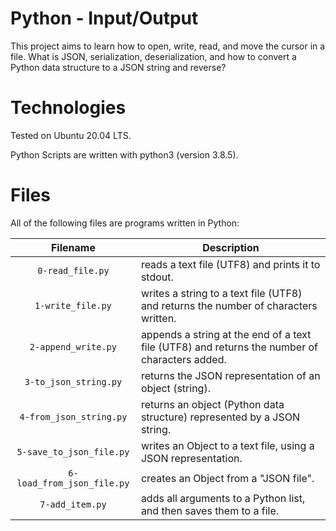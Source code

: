 # Python - Input/Output

This project aims to learn how to open, write, read, and move the cursor in a file. What is JSON, serialization, deserialization, and how to convert a Python data structure to a JSON string and reverse?

# Technologies

Tested on Ubuntu 20.04 LTS.

Python Scripts are written with python3 (version 3.8.5).

# Files

All of the following files are programs written in Python:

| Filename                   | Description
|:--------------------------:| ------------------------------------------------------------------------------------------------ 
| `0-read_file.py`           | reads a text file (UTF8) and prints it to stdout.
| `1-write_file.py`          | writes a string to a text file (UTF8) and returns the number of characters written.
| `2-append_write.py`        | appends a string at the end of a text file (UTF8) and returns the number of characters added.
| `3-to_json_string.py`      | returns the JSON representation of an object (string).
| `4-from_json_string.py`    | returns an object (Python data structure) represented by a JSON string.
| `5-save_to_json_file.py`   | writes an Object to a text file, using a JSON representation.
| `6-load_from_json_file.py` | creates an Object from a "JSON file".
| `7-add_item.py`            | adds all arguments to a Python list, and then saves them to a file.

